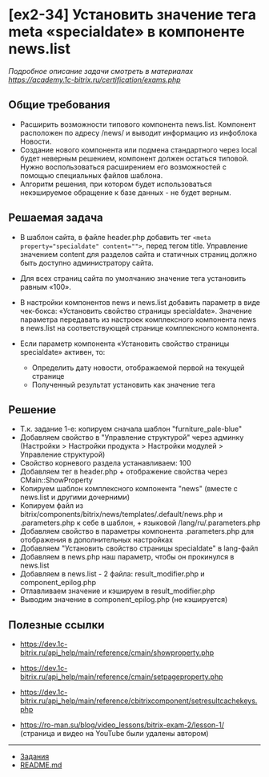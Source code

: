 # [ex2-34] Установить значение тега meta «specialdate» в компоненте news.list

*Подробное описание задачи смотреть в материалах https://academy.1c-bitrix.ru/certification/exams.php*

## Общие требования

* Расширить возможности типового компонента news.list. Компонент расположен по адресу /news/ и выводит информацию из инфоблока Новости.
* Создание нового компонента или подмена стандартного через local будет неверным решением, компонент должен остаться типовой. Нужно воспользоваться расширением его возможностей с помощью специальных файлов шаблона.
* Алгоритм решения, при котором будет использоваться некэшируемое обращение к базе данных - не будет верным.

## Решаемая задача

* В шаблон сайта, в файле header.php добавить тег ```<meta property="specialdate" content="">```, перед тегом title. Управление значением content для разделов сайта и статичных страниц должно быть доступно администратору сайта.

* Для всех страниц сайта по умолчанию значение тега установить равным «100».

* В настройки компонентов news и news.list добавить параметр в виде чек-бокса: «Установить свойство страницы specialdate». Значение параметра передавать из настроек комплексного компонента news в news.list на соответствующей странице комплексного компонента.

* Если параметр компонента «Установить свойство страницы specialdate» активен, то:
    * Определить дату новости, отображаемой первой на текущей странице
    * Полученный результат установить как значение тега

## Решение

* Т.к. задание 1-е: копируем сначала шаблон "furniture_pale-blue"
* Добавляем свойство в "Управление структурой" через админку (Настройки > Настройки продукта > Настройки модулей > Управление структурой)
* Свойство корневого раздела устанавливаем: 100
* Добавляем тег в header.php + отображение свойства через CMain::ShowProperty
* Копируем шаблон комплексного компонента "news" (вместе с news.list и другими дочерними)
* Копируем файл из bitrix/components/bitrix/news/templates/.default/news.php и .parameters.php к себе в шаблон, + языковой /lang/ru/.parameters.php
* Добавляем свойство в параметры компонента .parameters.php для отображения в дополнительных настройках
* Добавляем "Установить свойство страницы specialdate" в lang-файл
* Добавляем в news.php наш параметр, чтобы он прокинулся в news.list
* Добавляем в news.list - 2 файла: result_modifier.php и component_epilog.php
* Отлавливаем значение и кэшируем в result_modifier.php
* Выводим значение в component_epilog.php (не кэшируется)

## Полезные ссылки

* https://dev.1c-bitrix.ru/api_help/main/reference/cmain/showproperty.php
* https://dev.1c-bitrix.ru/api_help/main/reference/cmain/setpageproperty.php
* https://dev.1c-bitrix.ru/api_help/main/reference/cbitrixcomponent/setresultcachekeys.php

* https://ro-man.su/blog/video_lessons/bitrix-exam-2/lesson-1/ (страница и видео на YouTube были удалены автором)

____
* [Задания](tasks.md)
* [README.md](../../README.md)
